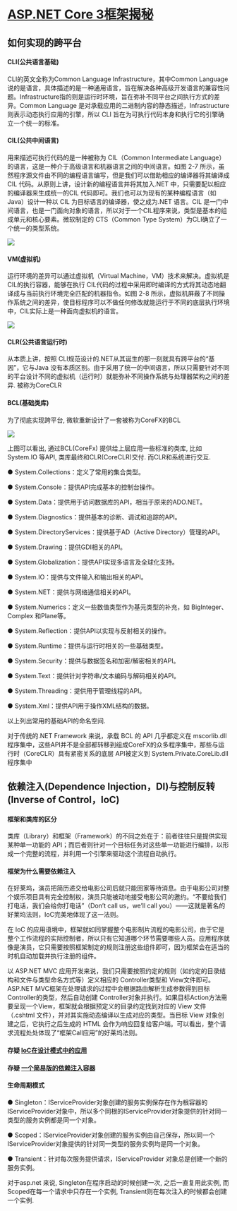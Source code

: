 # [ASP.NET Core 3框架揭秘](https://github.com/sc1994/WeRead/tree/main/src/WeRead.Service/wwwroot/ASP.NET%20Core%203%E6%A1%86%E6%9E%B6%E6%8F%AD%E7%A7%98 "ASP.NET Core 3框架揭秘")

## 如何实现的跨平台

#### CLI(公共语言基础)

CLI的英文全称为Common Language Infrastructure，其中Common Language说的是语言，具体描述的是一种通用语言，旨在解决各种高级开发语言的兼容性问题。Infrastructure指的则是运行时环境，旨在弥补不同平台之间执行方式的差异。Common Language 是对承载应用的二进制内容的静态描述，Infrastructure 则表示动态执行应用的引擎，所以 CLI 旨在为可执行代码本身和执行它的引擎确立一个统一的标准。

#### CIL(公共中间语言)

用来描述可执行代码的是一种被称为 CIL（Common Intermediate Language）的语言，这是一种介于高级语言和机器语言之间的中间语言。如图 2-7 所示，虽然程序源文件由不同的编程语言编写，但是我们可以借助相应的编译器将其编译成 CIL 代码。从原则上讲，设计新的编程语言并将其加入.NET 中，只需要配以相应的编译器来生成统一的CIL 代码即可。我们也可以为现有的某种编程语言（如 Java）设计一种以 CIL 为目标语言的编译器，使之成为.NET 语言。CIL 是一门中间语言，也是一门面向对象的语言，所以对于一个CIL程序来说，类型是基本的组成单元和核心要素。微软制定的 CTS（Common Type System）为CLI确立了一个统一的类型系统。

![](https://camo.githubusercontent.com/ac68e21489d1a2a5bffbc9d816d0bb034cb404cd08a12381be9d7c23b1cd0dc0/68747470733a2f2f7265732e7765726561642e71712e636f6d2f7772657075622f657075625f33333338303938345f3538)

#### VM(虚拟机)

运行环境的差异可以通过虚拟机（Virtual Machine，VM）技术来解决。虚拟机是 CIL的执行容器，能够在执行 CIL代码的过程中采用即时编译的方式将其动态地翻译成与当前执行环境完全匹配的机器指令。如图 2-8 所示，虚拟机屏蔽了不同操作系统之间的差异，使目标程序可以不做任何修改就能运行于不同的底层执行环境中，CIL实际上是一种面向虚拟机的语言。

![](https://camo.githubusercontent.com/85794f38b217c1c136bd224a408aa9695e293a6668a13f9e10d4e3edc8ec8e02/68747470733a2f2f7265732e7765726561642e71712e636f6d2f7772657075622f657075625f33333338303938345f3539)

#### CLR(公共语言运行时)

从本质上讲，按照 CLI规范设计的.NET从其诞生的那一刻就具有跨平台的“基因”，它与Java 没有本质区别。由于采用了统一的中间语言，所以只需要针对不同的平台设计不同的虚拟机（运行时）就能弥补不同操作系统与处理器架构之间的差异. 被称为CoreCLR

#### BCL(基础类库)

为了彻底实现跨平台, 微软重新设计了一套被称为CoreFX的BCL

![](https://camo.githubusercontent.com/07b881616ef32239387b3cf055fe8ab66f9b0bf4599305e5ed69fb231952d500/68747470733a2f2f7265732e7765726561642e71712e636f6d2f7772657075622f657075625f33333338303938345f3836)

上图可以看出, 通过BCL(CoreFx) 提供给上层应用一些标准的类库, 比如 System.IO 等API, 类库最终和CLR(CoreCLR)交付. 而CLR和系统进行交互.

**●** System.Collections：定义了常用的集合类型。

**●** System.Console：提供API完成基本的控制台操作。

**●** System.Data：提供用于访问数据库的API，相当于原来的ADO.NET。

**●** System.Diagnostics：提供基本的诊断、调试和追踪的API。

**●** System.DirectoryServices：提供基于AD（Active Directory）管理的API。

**●** System.Drawing：提供GDI相关的API。

**●** System.Globalization：提供API实现多语言及全球化支持。

**●** System.IO：提供与文件输入和输出相关的API。

**●** System.NET：提供与网络通信相关的API。

**●** System.Numerics：定义一些数值类型作为基元类型的补充，如 BigInteger、Complex 和Plane等。

**●** System.Reflection：提供API以实现与反射相关的操作。

**●** System.Runtime：提供与运行时相关的一些基础类型。

**●** System.Security：提供与数据签名和加密/解密相关的API。

**●** System.Text：提供针对字符串/文本编码与解码相关的API。

**●** System.Threading：提供用于管理线程的API。

**●** System.Xml：提供API用于操作XML结构的数据。

以上列出常用的基础API的命名空间.

对于传统的.NET Framework 来说，承载 BCL 的 API 几乎都定义在 mscorlib.dll 程序集中，这些API并不是全部都转移到组成CoreFX的众多程序集中，那些与运行时（CoreCLR）具有紧密关系的底层 API被定义到 System.Private.CoreLib.dll程序集中

## 依赖注入(Dependence Injection，DI)与控制反转(Inverse of Control，IoC)

#### 框架和类库的区分

类库（Library）和框架（Framework）的不同之处在于：前者往往只是提供实现某种单一功能的 API；而后者则针对一个目标任务对这些单一功能进行编排，以形成一个完整的流程，并利用一个引擎来驱动这个流程自动执行。

#### 框架为什么需要依赖注入

在好莱坞，演员把简历递交给电影公司后就只能回家等待消息。由于电影公司对整个娱乐项目具有完全控制权，演员只能被动地接受电影公司的邀约。“不要给我们打电话，我们会给你打电话”（Don’t call us，we’ll call you）——这就是著名的好莱坞法则，IoC完美地体现了这一法则。

在 IoC 的应用语境中，框架就如同掌握整个电影制片流程的电影公司，由于它是整个工作流程的实际控制者，所以只有它知道哪个环节需要哪些人员。应用程序就像是演员，它只需要按照框架制定的规则注册这些组件即可，因为框架会在适当的时机自动加载并执行注册的组件。

以 ASP.NET MVC 应用开发来说，我们只需要按照约定的规则（如约定的目录结构和文件与类型命名方式等）定义相应的 Controller类型和 View文件即可。ASP.NET MVC框架在处理请求的过程中会根据路由解析生成参数得到目标 Controller的类型，然后自动创建 Controller对象并执行。如果目标Action方法需要呈现一个View，框架就会根据预定义的目录约定找到对应的 View 文件（.cshtml 文件），并对其实施动态编译以生成对应的类型。当目标 View 对象创建之后，它执行之后生成的 HTML 会作为响应回复给客户端。可以看出，整个请求流程处处体现了“框架Call应用”的好莱坞法则。

#### 存疑 ![]()[IoC在设计模式中的应用](https://github.com/sc1994/WeRead/blob/main/src/WeRead.Service/wwwroot/ASP.NET%20Core%203%e6%a1%86%e6%9e%b6%e6%8f%ad%e7%a7%98/15.html.md)

#### 存疑 [一个简易版的依赖注入容器](https://github.com/sc1994/WeRead/blob/main/src/WeRead.Service/wwwroot/ASP.NET%20Core%203%e6%a1%86%e6%9e%b6%e6%8f%ad%e7%a7%98/17.html.md)

#### **生命周期模式**

**●** Singleton：IServiceProvider对象创建的服务实例保存在作为根容器的 IServiceProvider对象中，所以多个同根的IServiceProvider对象提供的针对同一类型的服务实例都是同一个对象。

**●** Scoped：IServiceProvider对象创建的服务实例由自己保存，所以同一个 IServiceProvider对象提供的针对同一类型的服务实例均是同一个对象。

**●** Transient：针对每次服务提供请求，IServiceProvider 对象总是创建一个新的服务实例。

对于asp.net 来说, Singleton在程序启动的时候创建一次, 之后一直复用此实例, 而 Scoped在每一个请求中只存在一个实例, Transient则在每次注入的时候都会创建一个实例.

